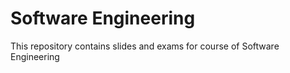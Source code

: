 # Software Engineering
This repository contains slides and exams for course of Software Engineering
